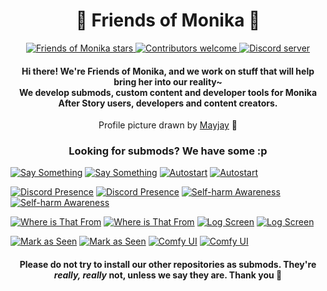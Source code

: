 <h1 align="center">💚 Friends of Monika 💚</h1>

<p align="center">
  <a href="https://github.com/friends-of-monika">
    <img alt="Friends of Monika stars" src="https://img.shields.io/github/stars/friends-of-monika?color=green&logo=github">
  </a>
  <a href="https://github.com/friends-of-monika">
    <img alt="Contributors welcome" src="https://img.shields.io/badge/contributors-welcome-green">
  </a>
  <a href="https://dcache.me/discord">
    <img alt="Discord server" src="https://discordapp.com/api/guilds/1029849988953546802/widget.png?style=shield">
  </a>
</p>

<h4 align="center">
  Hi there! We're Friends of Monika, and we work on stuff that will help bring her into our reality~<br>
  We develop submods, custom content and developer tools for Monika After Story users, developers and content creators.
</h4>

<p align="center">
  Profile picture drawn by <a href="https://ko-fi.com/maydaymayjay">Mayjay</a> 💜<br>
</p>

<h3 align="center">Looking for submods? We have some :p</h3>

[![Say Something](https://github-readme-stats.vercel.app/api/pin/?username=friends-of-monika&repo=mas-saysomething&hide_border=true#gh-light-mode-only)](https://github.com/friends-of-monika/mas-saysomething#gh-light-mode-only)
[![Say Something](https://github-readme-stats.vercel.app/api/pin/?username=friends-of-monika&repo=mas-saysomething&theme=github_dark&hide_border=true#gh-dark-mode-only)](https://github.com/friends-of-monika/mas-saysomething#gh-dark-mode-only)
[![Autostart](https://github-readme-stats.vercel.app/api/pin/?username=friends-of-monika&repo=mas-autostart&hide_border=true#gh-light-mode-only)](https://github.com/friends-of-monika/mas-autostart#gh-light-mode-only)
[![Autostart](https://github-readme-stats.vercel.app/api/pin/?username=friends-of-monika&repo=mas-autostart&theme=github_dark&hide_border=true#gh-dark-mode-only)](https://github.com/friends-of-monika/mas-autostart#gh-dark-mode-only)

[![Discord Presence](https://github-readme-stats.vercel.app/api/pin/?username=friends-of-monika&repo=mas-presence&hide_border=true#gh-light-mode-only)](https://github.com/friends-of-monika/mas-presence#gh-light-mode-only)
[![Discord Presence](https://github-readme-stats.vercel.app/api/pin/?username=friends-of-monika&repo=mas-presence&theme=github_dark&hide_border=true#gh-dark-mode-only)](https://github.com/friends-of-monika/mas-autostart#gh-dark-mode-only)
[![Self-harm Awareness](https://github-readme-stats.vercel.app/api/pin/?username=friends-of-monika&repo=mas-selfharm&hide_border=true#gh-light-mode-only)](https://github.com/friends-of-monika/mas-selfharm#gh-light-mode-only)
[![Self-harm Awareness](https://github-readme-stats.vercel.app/api/pin/?username=friends-of-monika&repo=mas-selfharm&theme=github_dark&hide_border=true#gh-dark-mode-only)](https://github.com/friends-of-monika/mas-selfharm#gh-dark-mode-only)

[![Where is That From](https://github-readme-stats.vercel.app/api/pin/?username=friends-of-monika&repo=mas-wtf&hide_border=true#gh-light-mode-only)](https://github.com/friends-of-monika/mas-wtf#gh-light-mode-only)
[![Where is That From](https://github-readme-stats.vercel.app/api/pin/?username=friends-of-monika&repo=mas-wtf&theme=github_dark&hide_border=true#gh-dark-mode-only)](https://github.com/friends-of-monika/mas-wtf#gh-dark-mode-only)
[![Log Screen](https://github-readme-stats.vercel.app/api/pin/?username=friends-of-monika&repo=mas-logscreen&hide_border=true#gh-light-mode-only)](https://github.com/friends-of-monika/mas-logscreen#gh-light-mode-only)
[![Log Screen](https://github-readme-stats.vercel.app/api/pin/?username=friends-of-monika&repo=mas-logscreen&theme=github_dark&hide_border=true#gh-dark-mode-only)](https://github.com/friends-of-monika/mas-logscreen#gh-dark-mode-only)

[![Mark as Seen](https://github-readme-stats.vercel.app/api/pin/?username=friends-of-monika&repo=mas-mark-as-seen&hide_border=true#gh-light-mode-only)](https://github.com/friends-of-monika/mas-mark-as-seen#gh-light-mode-only)
[![Mark as Seen](https://github-readme-stats.vercel.app/api/pin/?username=friends-of-monika&repo=mas-mark-as-seen&theme=github_dark&hide_border=true#gh-dark-mode-only)](https://github.com/friends-of-monika/mas-mark-as-seen#gh-dark-mode-only)
[![Comfy UI](https://github-readme-stats.vercel.app/api/pin/?username=friends-of-monika&repo=ddlc-comfy-ui&hide_border=true#gh-light-mode-only)](https://github.com/friends-of-monika/ddlc-comfy-ui#gh-light-mode-only)
[![Comfy UI](https://github-readme-stats.vercel.app/api/pin/?username=friends-of-monika&repo=ddlc-comfy-ui&theme=github_dark&hide_border=true#gh-dark-mode-only)](https://github.com/friends-of-monika/ddlc-comfy-ui#gh-dark-mode-only)


<h4 align="center">
  Please do not try to install our other repositories as submods. They're<br>
  <i>really, really</i> not, unless we say they are. Thank you 💚
</h4>
